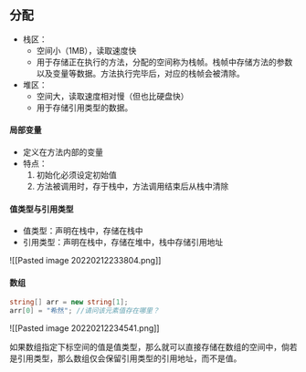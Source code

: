 ## 分配
- 栈区：
	- 空间小（1MB），读取速度快
	- 用于存储正在执行的方法，分配的空间称为栈帧。栈帧中存储方法的参数以及变量等数据。方法执行完毕后，对应的栈帧会被清除。
- 堆区：
	- 空间大，读取速度相对慢（但也比硬盘快）
	- 用于存储引用类型的数据。

#### 局部变量
- 定义在方法内部的变量
- 特点：
	1. 初始化必须设定初始值
	2. 方法被调用时，存于栈中，方法调用结束后从栈中清除

#### 值类型与引用类型
- 值类型：声明在栈中，存储在栈中
- 引用类型：声明在栈中，存储在堆中，栈中存储引用地址

![[Pasted image 20220212233804.png]]

#### 数组
```csharp
string[] arr = new string[1];  
arr[0] = "希然"; //请问该元素值存在哪里？
```

![[Pasted image 20220212234541.png]]

如果数组指定下标空间的值是值类型，那么就可以直接存储在数组的空间中，倘若是引用类型，那么数组仅会保留引用类型的引用地址，而不是值。